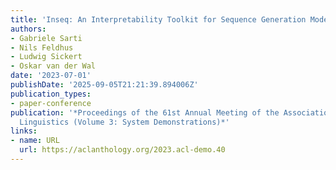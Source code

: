 ```yaml
---
title: 'Inseq: An Interpretability Toolkit for Sequence Generation Models'
authors:
- Gabriele Sarti
- Nils Feldhus
- Ludwig Sickert
- Oskar van der Wal
date: '2023-07-01'
publishDate: '2025-09-05T21:21:39.894006Z'
publication_types:
- paper-conference
publication: '*Proceedings of the 61st Annual Meeting of the Association for Computational
  Linguistics (Volume 3: System Demonstrations)*'
links:
- name: URL
  url: https://aclanthology.org/2023.acl-demo.40
---
```

